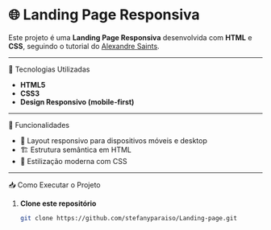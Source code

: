 <h1>🌐 Landing Page Responsiva</h1>

Este projeto é uma **Landing Page Responsiva** desenvolvida com **HTML** e **CSS**, seguindo o tutorial do [Alexandre Saints](https://www.youtube.com/@alexandresaints).

---

🚀 Tecnologias Utilizadas
- **HTML5**
- **CSS3**
- **Design Responsivo (mobile-first)**

---

🎯 Funcionalidades
- 📱 Layout responsivo para dispositivos móveis e desktop  
- 🏗 Estrutura semântica em HTML  
- 🎨 Estilização moderna com CSS  

---

📥 Como Executar o Projeto

1. **Clone este repositório**  
   ```bash
   git clone https://github.com/stefanyparaiso/Landing-page.git
